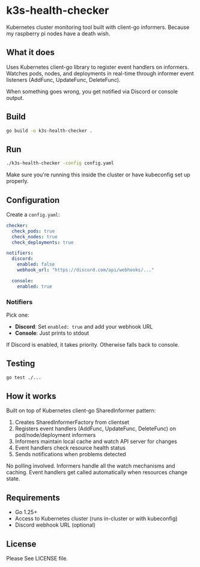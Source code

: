 # k3s-health-checker

Kubernetes cluster monitoring tool built with client-go informers.
Because my raspberry pi nodes have a death wish.

## What it does

Uses Kubernetes client-go library to register event handlers on informers. Watches pods, nodes, and deployments in real-time through informer event listeners (AddFunc, UpdateFunc, DeleteFunc).

When something goes wrong, you get notified via Discord or console output.

## Build

```bash
go build -o k3s-health-checker .
```

## Run

```bash
./k3s-health-checker -config config.yaml
```

Make sure you're running this inside the cluster or have kubeconfig set up properly.

## Configuration

Create a `config.yaml`:

```yaml
checker:
  check_pods: true
  check_nodes: true
  check_deployments: true

notifiers:
  discord:
    enabled: false
    webhook_url: "https://discord.com/api/webhooks/..."

  console:
    enabled: true
```

### Notifiers

Pick one:

- **Discord**: Set `enabled: true` and add your webhook URL
- **Console**: Just prints to stdout

If Discord is enabled, it takes priority. Otherwise falls back to console.

## Testing

```bash
go test ./...
```

## How it works

Built on top of Kubernetes client-go SharedInformer pattern:

1. Creates SharedInformerFactory from clientset
2. Registers event handlers (AddFunc, UpdateFunc, DeleteFunc) on pod/node/deployment informers
3. Informers maintain local cache and watch API server for changes
4. Event handlers check resource health status
5. Sends notifications when problems detected

No polling involved. Informers handle all the watch mechanisms and caching. Event handlers get called automatically when resources change state.

## Requirements

- Go 1.25+
- Access to Kubernetes cluster (runs in-cluster or with kubeconfig)
- Discord webhook URL (optional)

## License

Please See LICENSE file.
